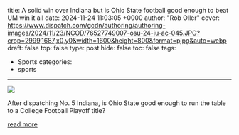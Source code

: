 title: A solid win over Indiana but is Ohio State football good enough to beat UM win it all
date: 2024-11-24 11:03:05 +0000
author: "Rob Oller"
cover: https://www.dispatch.com/gcdn/authoring/authoring-images/2024/11/23/NCOD/76527749007-osu-24-iu-ac-045.JPG?crop=2999,1687,x0,y0&width=1600&height=800&format=pjpg&auto=webp
draft: false
top: false
type: post
hide: false
toc: false
tags:
  - Sports
categories:
  - sports
---

![](https://www.dispatch.com/gcdn/authoring/authoring-images/2024/11/23/NCOD/76527749007-osu-24-iu-ac-045.JPG?crop=2999,1687,x0,y0&width=1600&height=800&format=pjpg&auto=webp)

After dispatching No. 5 Indiana, is Ohio State good enough to run the table to a College Football Playoff title?

[read more](https://www.dispatch.com/story/sports/columns/2024/11/24/does-indiana-win-show-ohio-state-is-good-enough-to-beat-michigan-win-it-all/76413907007/)
